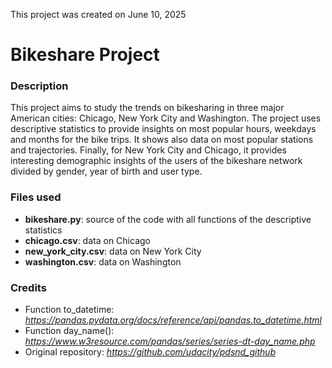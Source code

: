 
This project was created on June 10, 2025

# Bikeshare Project

### Description
This project aims to study the trends on bikesharing in three major American cities: Chicago, New York City and Washington. The project uses descriptive statistics to provide insights on most popular hours, weekdays and months for the bike trips. It shows also data on most popular stations and trajectories. Finally, for New York City and Chicago, it provides interesting demographic insights of the users of the bikeshare network divided by gender, year of birth and user type.

### Files used
* **bikeshare.py**: source of the code with all functions of the descriptive statistics
* **chicago.csv**: data on Chicago
* **new_york_city.csv**: data on New York City
* **washington.csv**: data on Washington 

### Credits
* Function to_datetime: _https://pandas.pydata.org/docs/reference/api/pandas.to_datetime.html_
* Function day_name(): _https://www.w3resource.com/pandas/series/series-dt-day_name.php_
* Original repository: _https://github.com/udacity/pdsnd_github_